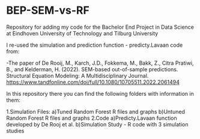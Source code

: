 # BEP-SEM-vs-RF
Repository for adding my code for the Bachelor End Project in Data Science at Eindhoven University of Technology and 
Tilburg University

I re-used the simulation and prediction function - predicty.Lavaan code from:

-The paper of De Rooij, M., Karch, J.D., Fokkema, M., Bakk, Z., Citra Pratiwi, B., and Kelderman, H. (2022). 
SEM-based out-of-sample predictions. Structural Equation Modeling: A Multidisciplinary Journal. 
https://www.tandfonline.com/doi/full/10.1080/10705511.2022.2061494

In this repository there you can find the following folders with information in them:

1.Simulation Files:
    a)Tuned Random Forest R files and graphs
    b)Untuned Random Forest R files and graphs
2.Code 
    a)Predicty.Lavaan function developed by De Rooj et al.
    b)Simulation Study - R code with 3 simulation studies 